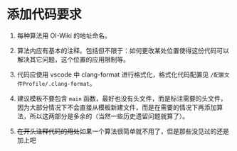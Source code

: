 # 添加代码要求

1. 每种算法用 OI-Wiki 的地址命名。

2. 算法内应有基本的注释。包括但不限于：如何更改某处位置使得这份代码可以解决其它问题，这个位置的应用限制等。

3. 代码应使用 vscode 中 clang-format 进行格式化，格式化代码配置见 `/配置文件Profile/.clang-format`。

4. 建议模板不要包含 `main` 函数，最好也没有头文件，而是标注需要的头文件，因为大部分情况下不会直接从模板新建文件，而是在需要的情况下再添加算法，所以这两部分是多余的（当然一些历史遗留问题就算了）。

5. ~~在开头注释代码的用处~~如果一个算法很简单就不用了，但是那些没见过的还是加上吧
